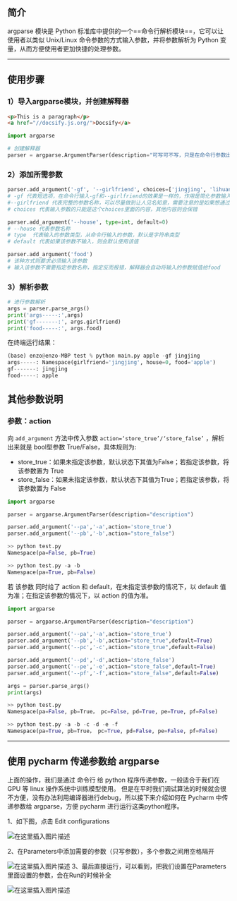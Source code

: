 

## **简介**

argparse 模块是 Python 标准库中提供的一个==命令行解析模块==，它可以让使用者以类似 Unix/Linux 命令参数的方式输入参数，并将参数解析为 Python 变量，从而方便使用者更加快捷的处理参数。


---



## **使用步骤**

### 1）导入argparse模块，并创建解释器 

```html
<p>This is a paragraph</p>
<a href="//docsify.js.org/">Docsify</a>
```




```python
import argparse

# 创建解释器
parser = argparse.ArgumentParser(description="可写可不写，只是在命令行参数出现错误的时候，随着错误信息打印出来。")
```

### 2）添加所需参数 

```python
parser.add_argument('-gf', '--girlfriend', choices=['jingjing', 'lihuan'])
# -gf 代表短选项，在命令行输入-gf和--girlfriend的效果是一样的，作用是简化参数输入
#--girlfriend 代表完整的参数名称，可以尽量做到让人见名知意，需要注意的是如果想通过解析后的参数取出该值，必须使用带--的名称
# choices 代表输入参数的只能是这个choices里面的内容，其他内容则会保错

parser.add_argument('--house', type=int, default=0)
# --house 代表参数名称
# type  代表输入的参数类型，从命令行输入的参数，默认是字符串类型
# default 代表如果该参数不输入，则会默认使用该值

parser.add_argument('food')
# 该种方式则要求必须输入该参数
# 输入该参数不需要指定参数名称，指定反而报错，解释器会自动将输入的参数赋值给food
```

### 3）解析参数
```python
# 进行参数解析
args = parser.parse_args() 
print('args-----:',args)
print('gf-------:', args.girlfriend)
print('food-----:', args.food)
```

在终端运行结果：
```python
(base) enzo@enzo-MBP test % python main.py apple -gf jingjing      
args-----: Namespace(girlfriend='jingjing', house=0, food='apple')
gf-------: jingjing
food-----: apple
```


## **其他参数说明**
### 参数：action 
向 `add_argument` 方法中传入参数 `action=‘store_true’/‘store_false’` ，解析出来就是 bool型参数 True/False，具体规则为:
- store_true：如果未指定该参数，默认状态下其值为False；若指定该参数，将该参数置为 True
- store_false：如果未指定该参数，默认状态下其值为True；若指定该参数，将该参数置为 False

```python
import argparse

parser = argparse.ArgumentParser(description="description")

parser.add_argument('--pa','-a',action='store_true')
parser.add_argument('--pb','-b',action="store_false")
```

```python
>> python test.py
Namespace(pa=False, pb=True)

>> python test.py -a -b
Namespace(pa=True, pb=False)
```


若 该参数 同时给了 action 和 default，在未指定该参数的情况下，以 default 值为准；在指定该参数的情况下，以 action 的值为准。


```python
import argparse

parser = argparse.ArgumentParser(description="description")

parser.add_argument('--pa','-a',action='store_true')
parser.add_argument('--pb','-b',action="store_true",default=True)
parser.add_argument('--pc','-c',action="store_true",default=False)

parser.add_argument('--pd','-d',action='store_false')
parser.add_argument('--pe','-e',action="store_false",default=True)
parser.add_argument('--pf','-f',action="store_false",default=False)

args = parser.parse_args()
print(args)
```

```python
>> python test.py
Namespace(pa=False, pb=True， pc=False, pd=True, pe=True, pf=False)

>> python test.py -a -b -c -d -e -f
Namespace(pa=True, pb=True， pc=True, pd=False, pe=False, pf=False)
```

---

## **使用 pycharm 传递参数给 argparse**
 上面的操作，我们是通过 命令行 给 python 程序传递参数，一般适合于我们在 GPU 等 linux 操作系统中训练模型使用。
但是在平时我们调试算法的时候就会很不方便，没有办法利用编译器进行debug，所以接下来介绍如何在 Pycharm 中传递参数给 argparse，方便 pycharm 进行运行这类python程序。

1、如下图，点击 Edit configurations

![在这里插入图片描述](https://img-blog.csdnimg.cn/4eb64aff092342e48cde8a8f6656fbba.png)

2、在Parameters中添加需要的参数（只写参数），多个参数之间用空格隔开

![在这里插入图片描述](https://img-blog.csdnimg.cn/4a3a56027243400f9b5b49376da07368.png)
3、最后直接运行，可以看到，把我们设置在Parameters里面设置的参数，会在Run的时候补全

![在这里插入图片描述](https://img-blog.csdnimg.cn/ee00cb19f7b44af4a41ccc0ea9f2606a.png)